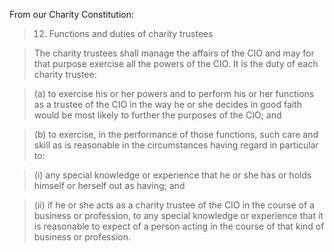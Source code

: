 From our Charity Constitution:

> 12. Functions and duties of charity trustees
					
> The charity trustees shall manage the affairs of the CIO and may for that purpose exercise all the powers of the CIO. It is the duty of each charity trustee:

> (a)  to exercise his or her powers and to perform his or her functions as a trustee of the CIO in the way he or she decides in good faith would be most likely to further the purposes of the CIO; and

> (b)  to exercise, in the performance of those functions, such care and skill as is reasonable in the circumstances having regard in particular to:
					
> (i)  any special knowledge or experience that he or she has or holds himself or herself out as having; and
						
> (ii)  if he or she acts as a charity trustee of the CIO in the course of a business or profession, to any special knowledge or experience that it is reasonable to expect of a person acting in the course of that kind of business or profession.
